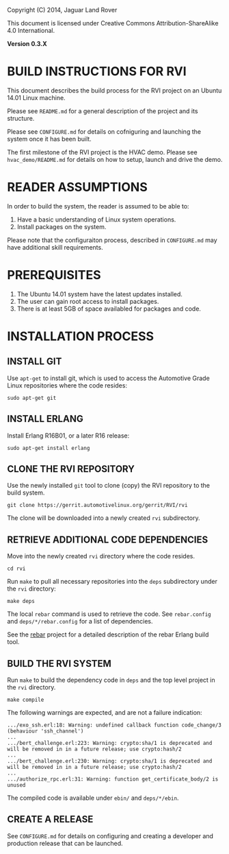 Copyright (C) 2014, Jaguar Land Rover

This document is licensed under Creative Commons
Attribution-ShareAlike 4.0 International.

**Version 0.3.X**

# BUILD INSTRUCTIONS FOR RVI #

This document describes the build process for the RVI project on an
Ubuntu 14.01 Linux machine.

Please see ```README.md``` for a general description of the project
and its structure.

Please see ```CONFIGURE.md``` for details on cofniguring and launching
the system once it has been built.

The first milestone of the RVI project is the HVAC demo. Please see
```hvac_demo/README.md``` for details on how to setup, launch and
drive the demo.

# READER ASSUMPTIONS #
In order to build the system, the reader is assumed to be able to:

1. Have a basic understanding of Linux system operations.
2. Install packages on the system.

Please note that the configuraiton process, described in
```CONFIGURE.md``` may have additional skill requirements.

# PREREQUISITES #

1. The Ubuntu 14.01 system have the latest updates installed.
2. The user can gain root access to install packages.
3. There is at least 5GB of space availabled for packages and code.

# INSTALLATION PROCESS #

## INSTALL GIT ##

Use ```apt-get``` to install git, which is used to access the Automotive
Grade Linux repositories where the code resides:

    sudo apt-get git 

## INSTALL ERLANG ##

Install Erlang R16B01, or a later R16 release:

    sudo apt-get install erlang


## CLONE THE RVI REPOSITORY ##

Use the newly installed ```git``` tool to clone (copy) the RVI repository
to the build system.

    git clone https://gerrit.automotivelinux.org/gerrit/RVI/rvi

The clone will be downloaded into a newly created ```rvi``` subdirectory.


## RETRIEVE ADDITIONAL CODE DEPENDENCIES ##

Move into the newly created ```rvi``` directory where the code resides.

    cd rvi

Run ```make``` to pull all necessary repositories into the ```deps```
subdirectory under the ```rvi``` directory:

    make deps
	
The local ```rebar``` command is used to retrieve the code. See
```rebar.config``` and ```deps/*/rebar.config``` for a list of
dependencies. 

See the [rebar](https://github.com/basho/rebar) project for a detailed
description of the rebar Erlang build tool.


## BUILD THE RVI SYSTEM ##

Run ```make``` to build the dependency code in ```deps``` and the
top level project in the ```rvi``` directory.

    make compile

The following warnings are expected, and are not a failure indication:

    .../exo_ssh.erl:18: Warning: undefined callback function code_change/3 (behaviour 'ssh_channel')
	...
	.../bert_challenge.erl:223: Warning: crypto:sha/1 is deprecated and will be removed in in a future release; use crypto:hash/2
	...
	.../bert_challenge.erl:230: Warning: crypto:sha/1 is deprecated and will be removed in in a future release; use crypto:hash/2
    ...
    .../authorize_rpc.erl:31: Warning: function get_certificate_body/2 is unused    

The compiled code is available under ```ebin/``` and ```deps/*/ebin```.


## CREATE A RELEASE ##

See ```CONFIGURE.md``` for details on configuring and creating a
developer and production release that can be launched.

